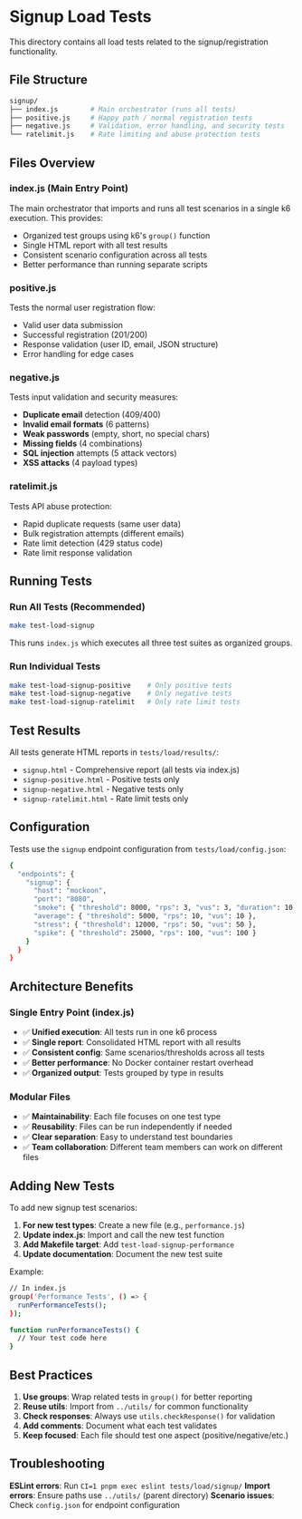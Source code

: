 # Signup Load Tests

This directory contains all load tests related to the signup/registration functionality.

## File Structure

```bash
signup/
├── index.js        # Main orchestrator (runs all tests)
├── positive.js     # Happy path / normal registration tests
├── negative.js     # Validation, error handling, and security tests
└── ratelimit.js    # Rate limiting and abuse protection tests
```

## Files Overview

### index.js (Main Entry Point)

The main orchestrator that imports and runs all test scenarios in a single k6 execution. This provides:

- Organized test groups using k6's `group()` function
- Single HTML report with all test results
- Consistent scenario configuration across all tests
- Better performance than running separate scripts

### positive.js

Tests the normal user registration flow:

- Valid user data submission
- Successful registration (201/200)
- Response validation (user ID, email, JSON structure)
- Error handling for edge cases

### negative.js

Tests input validation and security measures:

- **Duplicate email** detection (409/400)
- **Invalid email formats** (6 patterns)
- **Weak passwords** (empty, short, no special chars)
- **Missing fields** (4 combinations)
- **SQL injection** attempts (5 attack vectors)
- **XSS attacks** (4 payload types)

### ratelimit.js

Tests API abuse protection:

- Rapid duplicate requests (same user data)
- Bulk registration attempts (different emails)
- Rate limit detection (429 status code)
- Rate limit response validation

## Running Tests

### Run All Tests (Recommended)

```bash
make test-load-signup
```

This runs `index.js` which executes all three test suites as organized groups.

### Run Individual Tests

```bash
make test-load-signup-positive    # Only positive tests
make test-load-signup-negative    # Only negative tests
make test-load-signup-ratelimit   # Only rate limit tests
```

## Test Results

All tests generate HTML reports in `tests/load/results/`:

- `signup.html` - Comprehensive report (all tests via index.js)
- `signup-positive.html` - Positive tests only
- `signup-negative.html` - Negative tests only
- `signup-ratelimit.html` - Rate limit tests only

## Configuration

Tests use the `signup` endpoint configuration from `tests/load/config.json`:

```bash
{
  "endpoints": {
    "signup": {
      "host": "mockoon",
      "port": "8080",
      "smoke": { "threshold": 8000, "rps": 3, "vus": 3, "duration": 10 },
      "average": { "threshold": 5000, "rps": 10, "vus": 10 },
      "stress": { "threshold": 12000, "rps": 50, "vus": 50 },
      "spike": { "threshold": 25000, "rps": 100, "vus": 100 }
    }
  }
}
```

## Architecture Benefits

### Single Entry Point (index.js)

- ✅ **Unified execution**: All tests run in one k6 process
- ✅ **Single report**: Consolidated HTML report with all results
- ✅ **Consistent config**: Same scenarios/thresholds across all tests
- ✅ **Better performance**: No Docker container restart overhead
- ✅ **Organized output**: Tests grouped by type in results

### Modular Files

- ✅ **Maintainability**: Each file focuses on one test type
- ✅ **Reusability**: Files can be run independently if needed
- ✅ **Clear separation**: Easy to understand test boundaries
- ✅ **Team collaboration**: Different team members can work on different files

## Adding New Tests

To add new signup test scenarios:

1. **For new test types**: Create a new file (e.g., `performance.js`)
2. **Update index.js**: Import and call the new test function
3. **Add Makefile target**: Add `test-load-signup-performance`
4. **Update documentation**: Document the new test suite

Example:

```bash
// In index.js
group('Performance Tests', () => {
  runPerformanceTests();
});

function runPerformanceTests() {
  // Your test code here
}
```

## Best Practices

1. **Use groups**: Wrap related tests in `group()` for better reporting
2. **Reuse utils**: Import from `../utils/` for common functionality
3. **Check responses**: Always use `utils.checkResponse()` for validation
4. **Add comments**: Document what each test validates
5. **Keep focused**: Each file should test one aspect (positive/negative/etc.)

## Troubleshooting

**ESLint errors**: Run `CI=1 pnpm exec eslint tests/load/signup/`
**Import errors**: Ensure paths use `../utils/` (parent directory)
**Scenario issues**: Check `config.json` for endpoint configuration
